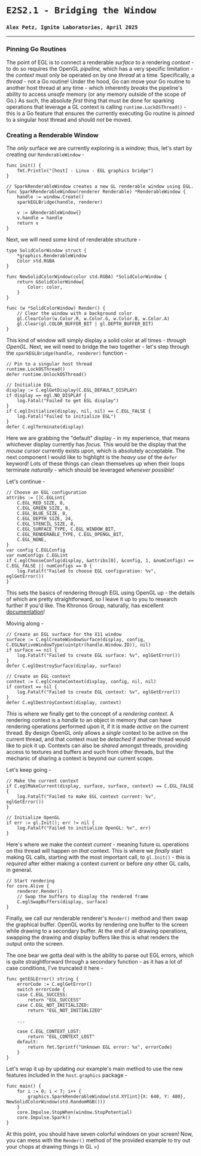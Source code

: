 # `E2S2.1 - Bridging the Window`
### `Alex Petz, Ignite Laboratories, April 2025`

---

### Pinning Go Routines
The point of EGL is to connect a renderable _surface_ to a rendering _context_ - to do so requires the OpenGL _pipeline,_
which has a very specific limitation - the _context_ must only be operated on by one _thread_ at a time.  Specifically,
a _thread_ - not a Go routine!  Under the hood, Go can move your Go routine to another host thread at any time - which
inherently _breaks_ the pipeline's ability to access _unsafe_ memory (or any memory outside of the scope of Go.)  As such,
the absolute _first_ thing that must be done for sparking operations that leverage a GL context is calling 
`runtime.LockOSThread()` - this is a Go feature that ensures the currently executing Go routine is _pinned_ to a singular
host thread and should _not_ be moved.

### Creating a Renderable Window
The _only_ surface we are currently exploring is a _window;_ thus, let's start by creating our `RenderableWindow` - 

    func init() {
        fmt.Println("[host] - Linux - EGL graphics bridge")
    }
    
    // SparkRenderableWindow creates a new GL renderable window using EGL.
    func SparkRenderableWindow(renderer Renderable) *RenderableWindow {
        handle := window.Create()
        sparkEGLBridge(handle, renderer)
    
        v := &RenderableWindow{}
        v.handle = handle
        return v
    }

Next, we will need some kind of renderable structure - 

    type SolidColorWindow struct {
        *graphics.RenderableWindow
        Color std.RGBA
    }
    
    func NewSolidColorWindow(color std.RGBA) *SolidColorWindow {
        return &SolidColorWindow{
            Color: color,
        }
    }
    
    func (w *SolidColorWindow) Render() {
        // Clear the window with a background color
        gl.ClearColor(w.Color.R, w.Color.G, w.Color.B, w.Color.A)
        gl.Clear(gl.COLOR_BUFFER_BIT | gl.DEPTH_BUFFER_BIT)
    }

This kind of window will simply display a solid color at all times - _through OpenGL._  Next, we will need to
bridge the two together - let's step through the `sparkEGLBridge(handle, renderer)` function -

    // Pin to a singular host thread
	runtime.LockOSThread()
	defer runtime.UnlockOSThread()

	// Initialize EGL
	display := C.eglGetDisplay(C.EGL_DEFAULT_DISPLAY)
	if display == egl.NO_DISPLAY {
		log.Fatal("Failed to get EGL display")
	}
	if C.eglInitialize(display, nil, nil) == C.EGL_FALSE {
		log.Fatal("Failed to initialize EGL")
	}
	defer C.eglTerminate(display)

Here we are grabbing the "default" display - in my experience, that means whichever display currently has _focus._
This would be the display that the _mouse cursor_ currently exists upon, which is absolutely acceptable.  The next
component I would like to highlight is the _heavy use_ of the `defer` keyword!  Lots of these things can clean
themselves up when their loops terminate _naturally_ - which should be leveraged _whenever possible!_

Let's continue -

	// Choose an EGL configuration
	attribs := []C.EGLint{
		C.EGL_RED_SIZE, 8,
		C.EGL_GREEN_SIZE, 8,
		C.EGL_BLUE_SIZE, 8,
		C.EGL_DEPTH_SIZE, 24,
		C.EGL_STENCIL_SIZE, 8,
		C.EGL_SURFACE_TYPE, C.EGL_WINDOW_BIT,
		C.EGL_RENDERABLE_TYPE, C.EGL_OPENGL_BIT,
		C.EGL_NONE,
	}
	var config C.EGLConfig
	var numConfigs C.EGLint
	if C.eglChooseConfig(display, &attribs[0], &config, 1, &numConfigs) == C.EGL_FALSE || numConfigs == 0 {
		log.Fatalf("Failed to choose EGL configuration: %v", eglGetError())
	}

This sets the basics of rendering through EGL using OpenGL up - the details of which are pretty straightforward,
so I leave it up to you to research further if you'd like.  The Khronos Group, naturally, has excellent [documentation](https://registry.khronos.org/EGL/sdk/docs/man/html/eglChooseConfig.xhtml)! 

Moving along -

	// Create an EGL surface for the X11 window
	surface := C.eglCreateWindowSurface(display, config, C.EGLNativeWindowType(uintptr(handle.Window.ID)), nil)
	if surface == nil {
		log.Fatalf("Failed to create EGL surface: %v", eglGetError())
	}
	defer C.eglDestroySurface(display, surface)

	// Create an EGL context
	context := C.eglCreateContext(display, config, nil, nil)
	if context == nil {
		log.Fatalf("Failed to create EGL context: %v", eglGetError())
	}
	defer C.eglDestroyContext(display, context)

_This_ is where we finally get to the concept of a _rendering context._  A rendering context is a _handle_ to
an object in memory that can have rendering operations performed upon it, if it is made _active_ on the current
thread.  By design OpenGL only allows a _single_ context to be active on the current thread, and that context
must be _detached_ if another thread would like to pick it up.  Contexts can also be _shared_ amongst threads,
providing access to textures and buffers and such from other threads, but the mechanic of sharing a context is 
beyond our current scope.    

Let's keep going -

	// Make the current context
	if C.eglMakeCurrent(display, surface, surface, context) == C.EGL_FALSE {
		log.Fatalf("Failed to make EGL context current: %v", eglGetError())
	}

	// Initialize OpenGL
	if err := gl.Init(); err != nil {
		log.Fatalf("Failed to initialize OpenGL: %v", err)
	}

Here's where we make the context _current_ - meaning future `GL` operations on _this_ thread will happen on _that_
context.  This is where we _finally_ start making GL calls, starting with the most important call, to `gl.Init()` - 
this is _required_ after either making a context current or before _any_ other GL calls, in general.

	// Start rendering
	for core.Alive {
		renderer.Render()
		// Swap the buffers to display the rendered frame
		C.eglSwapBuffers(display, surface)
	}

Finally, we call our renderable renderer's `Render()` method and then swap the graphical buffer.  OpenGL works by rendering
one buffer to the screen while drawing to a secondary buffer.  At the end of all drawing operations, swapping the drawing and 
display buffers like this is what renders the output onto the screen.

The one bear we gotta deal with is the ability to parse out EGL errors, which is quite straightforward through
a secondary function - as it has a lot of case conditions, I've truncated it here -

    func getEGLError() string {
        errorCode := C.eglGetError()
        switch errorCode {
        case C.EGL_SUCCESS:
            return "EGL_SUCCESS"
        case C.EGL_NOT_INITIALIZED:
            return "EGL_NOT_INITIALIZED"

        ...

        case C.EGL_CONTEXT_LOST:
            return "EGL_CONTEXT_LOST"
        default:
            return fmt.Sprintf("Unknown EGL error: %x", errorCode)
        }
    }

Let's wrap it up by updating our example's main method to use the new features included in the `host.graphics` package -

    func main() {
        for i := 0; i < 7; i++ {
		    graphics.SparkRenderableWindow(std.XY[int]{X: 640, Y: 480}, NewSolidColorWindow(std.RandomRGB()))
        }
        core.Impulse.StopWhen(window.StopPotential)
        core.Impulse.Spark()
    }

At this point, you should have seven colorful windows on your screen!  Now, you can mess with the `Render()` method of
the provided example to try out your chops at drawing things in GL =)
